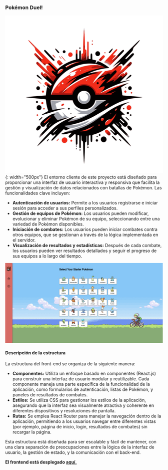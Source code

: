 ### Pokémon Duel!
![Logo de la app](public/images/logo.webp){: width="500px"}
El entorno cliente de este proyecto está diseñado para proporcionar una interfaz de usuario interactiva y responsiva que facilita la gestión y visualización de datos relacionados con batallas de Pokémon. Las funcionalidades clave incluyen:

- **Autenticación de usuarios:** Permite a los usuarios registrarse e iniciar sesión para acceder a sus perfiles personalizados.
- **Gestión de equipos de Pokémon:** Los usuarios pueden modificar, evolucionar y eliminar Pokémon de su equipo, seleccionando entre una variedad de Pokémon disponibles.
- **Iniciación de combates:** Los usuarios pueden iniciar combates contra otros equipos, que se gestionan a través de la lógica implementada en el servidor.
- **Visualización de resultados y estadísticas:** Después de cada combate, los usuarios pueden ver resultados detallados y seguir el progreso de sus equipos a lo largo del tiempo.

![Imagen de los iniciales](public/images/documentation/image1.png)

#### Descripción de la estructura
La estructura del front-end se organiza de la siguiente manera:

- **Componentes:** Utiliza un enfoque basado en componentes (React.js) para construir una interfaz de usuario modular y reutilizable. Cada componente maneja una parte específica de la funcionalidad de la aplicación, como formularios de autenticación, listas de Pokémon, y paneles de resultados de combates.
- **Estilos:** Se utiliza CSS para gestionar los estilos de la aplicación, asegurando que la interfaz sea visualmente atractiva y coherente en diferentes dispositivos y resoluciones de pantalla.
- **Rutas:** Se emplea React Router para manejar la navegación dentro de la aplicación, permitiendo a los usuarios navegar entre diferentes vistas (por ejemplo, página de inicio, login, resultados de combates) sin recargar la página.

Esta estructura está diseñada para ser escalable y fácil de mantener, con una clara separación de preocupaciones entre la lógica de la interfaz de usuario, la gestión de estado, y la comunicación con el back-end.

<b>El frontend está desplegado [aquí.](https://pkmnduel.vercel.app/)</b>
